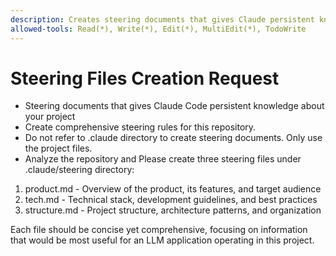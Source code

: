 ```yaml
---
description: Creates steering documents that gives Claude persistent knowledge about your project
allowed-tools: Read(*), Write(*), Edit(*), MultiEdit(*), TodoWrite
---
```


# Steering Files Creation Request
- Steering documents that gives Claude Code persistent knowledge about your project
- Create comprehensive steering rules for this repository. 
- Do not refer to .claude directory to create steering documents. Only use the project files.
- Analyze the repository and Please create three steering files under .claude/steering directory:

1. product.md - Overview of the product, its features, and target audience
2. tech.md - Technical stack, development guidelines, and best practices
3. structure.md - Project structure, architecture patterns, and organization

Each file should be concise yet comprehensive, focusing on information that would be most useful for an LLM application operating in this project.